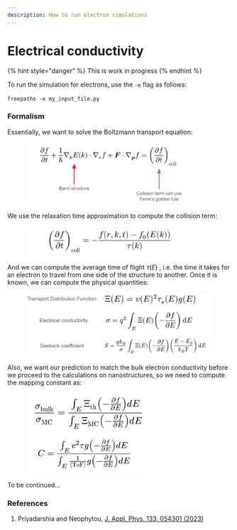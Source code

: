 ```yaml
---
description: How to run electron simulations
---
```


# Electrical conductivity

{% hint style="danger" %}
This is work in progress
{% endhint %}

To run the simulation for electrons, use the `-e` flag as follows:

`freepaths -e my_input_file.py`

### Formalism

Essentially, we want to solve the Boltzmann transport equation:

<figure><img src="../.gitbook/assets/image (3).png" alt="" width="375"><figcaption></figcaption></figure>

We use the relaxation time approximation to compute the collision term:

<figure><img src="../.gitbook/assets/image (1).png" alt="" width="375"><figcaption></figcaption></figure>

And we can compute the average time of flight _τ_(_E_) , i.e. the time it takes for an electron to travel from one side of the structure to another. Once it is known, we can compute the physical quantities:

<figure><img src="../.gitbook/assets/image.png" alt="" width="563"><figcaption></figcaption></figure>

Also, we want our prediction to match the bulk electron conductivity before we proceed to the calculations on nanostructures, so we need to compute the mapping constant as:

<figure><img src="../.gitbook/assets/image (2).png" alt="" width="277"><figcaption></figcaption></figure>

To be continued...



### References

1. Priyadarshia and Neophytou, [J. Appl. Phys. 133, 054301 (2023)](https://doi.org/10.1063/5.0134466)
